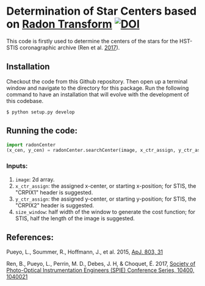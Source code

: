 # Determination of Star Centers based on [Radon Transform](https://ui.adsabs.harvard.edu/#abs/2015ApJ...803...31P/abstract) [![DOI](https://zenodo.org/badge/47586602.svg)](https://zenodo.org/badge/latestdoi/47586602)

This code is firstly used to determine the centers of the stars for the HST-STIS coronagraphic archive (Ren et al. [2017](http://adsabs.harvard.edu/abs/2017SPIE10400E..21R)).

## Installation
Checkout the code from this Github repository. Then open up a terminal window and navigate to the directory for this package. Run the following command to have an installation that will evolve with the development of this codebase.
```
$ python setup.py develop
```

## Running the code:
```python
import radonCenter
(x_cen, y_cen) = radonCenter.searchCenter(image, x_ctr_assign, y_ctr_assign, size_window = image.shape[0]/2)
```

### Inputs:
1. `image`: 2d array.
2. `x_ctr_assign`: the assigned x-center, or starting x-position; for STIS, the "CRPIX1" header is suggested.
3. `y_ctr_assign`: the assigned y-center, or starting y-position; for STIS, the "CRPIX2" header is suggested.
4. `size_window`: half width of the window to generate the cost function; for STIS, half the length of the image is suggested.


## References:
Pueyo, L., Soummer, R., Hoffmann, J., et al. 2015, [ApJ, 803, 31](https://ui.adsabs.harvard.edu/#abs/2015ApJ...803...31P/abstract)

Ren, B., Pueyo, L., Perrin, M. D., Debes, J. H, & Choquet, É. 2017, [Society of Photo-Optical Instrumentation Engineers (SPIE) Conference Series, 10400, 1040021](http://adsabs.harvard.edu/abs/2017SPIE10400E..21R)


